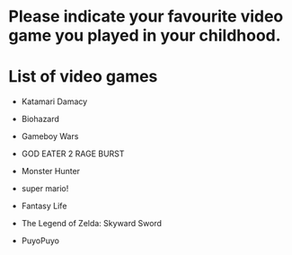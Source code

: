 # Please indicate your favourite video game you played in your childhood.

# List of video games
- Katamari Damacy
- Biohazard

- Gameboy Wars
- GOD EATER 2 RAGE BURST
- Monster Hunter
- super mario!
- Fantasy Life
- The Legend of Zelda: Skyward Sword
- PuyoPuyo

